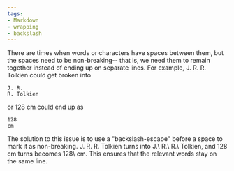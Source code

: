 ```yaml
---
tags:
- Markdown
- wrapping
- backslash
---
```


There are times when words or characters have spaces between them, but the
spaces need to be non-breaking-- that is, we need them to remain together
instead of ending up on separate lines. For example, J. R. R. Tolkien could get
broken into 
```
J. R.
R. Tolkien
```
or 128 cm could end up as 
```
128
cm
```

The solution to this issue is to use a "backslash-escape" before a space to mark
it as non-breaking. J. R. R. Tolkien turns into J.\ R.\ R.\ Tolkien, and 128 cm
turns becomes 128\ cm. This ensures that the relevant words stay on the same
line. 
